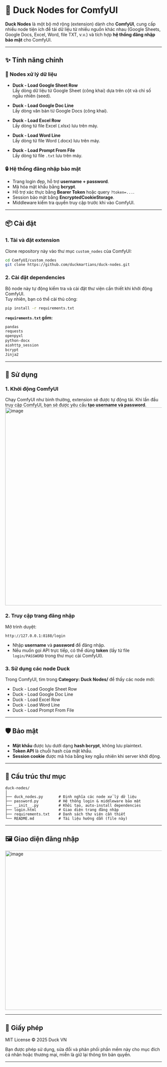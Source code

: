 # 🦆 Duck Nodes for ComfyUI

**Duck Nodes** là một bộ mở rộng (extension) dành cho **ComfyUI**, cung cấp nhiều node tiện ích để tải dữ liệu từ nhiều nguồn khác nhau (Google Sheets, Google Docs, Excel, Word, file TXT, v.v.) và tích hợp **hệ thống đăng nhập bảo mật** cho ComfyUI.

---

## ✨ Tính năng chính

### 📂 Nodes xử lý dữ liệu
- **Duck - Load Google Sheet Row**  
  Lấy dòng dữ liệu từ Google Sheet (công khai) dựa trên cột và chỉ số ngẫu nhiên (seed).
  
- **Duck - Load Google Doc Line**  
  Lấy dòng văn bản từ Google Docs (công khai).

- **Duck - Load Excel Row**  
  Lấy dòng từ file Excel (.xlsx) lưu trên máy.

- **Duck - Load Word Line**  
  Lấy dòng từ file Word (.docx) lưu trên máy.

- **Duck - Load Prompt From File**  
  Lấy dòng từ file `.txt` lưu trên máy.

### 🔒 Hệ thống đăng nhập bảo mật
- Trang login đẹp, hỗ trợ **username + password**.
- Mã hóa mật khẩu bằng **bcrypt**.
- Hỗ trợ xác thực bằng **Bearer Token** hoặc query `?token=...`.
- Session bảo mật bằng **EncryptedCookieStorage**.
- Middleware kiểm tra quyền truy cập trước khi vào ComfyUI.

---

## 📦 Cài đặt

### 1. Tải và đặt extension
Clone repository này vào thư mục `custom_nodes` của ComfyUI:
```bash
cd ComfyUI/custom_nodes
git clone https://github.com/duckmartians/duck-nodes.git
```

### 2. Cài đặt dependencies
Bộ node này tự động kiểm tra và cài đặt thư viện cần thiết khi khởi động ComfyUI.  
Tuy nhiên, bạn có thể cài thủ công:
```bash
pip install -r requirements.txt
```

**`requirements.txt` gồm:**
```txt
pandas
requests
openpyxl
python-docx
aiohttp_session
bcrypt
Jinja2
```

---

## 🚀 Sử dụng

### 1. Khởi động ComfyUI
Chạy ComfyUI như bình thường, extension sẽ được tự động tải.
Khi lần đầu truy cập ComfyUI, bạn sẽ được yêu cầu **tạo username và password**.
<img width="822" height="636" alt="image" src="https://github.com/user-attachments/assets/00f3240f-cfa9-47db-92c2-1c5218395c15" />


### 2. Truy cập trang đăng nhập
Mở trình duyệt:
```
http://127.0.0.1:8188/login
```
- Nhập **username** và **password** để đăng nhập.
- Nếu muốn gọi API trực tiếp, có thể dùng **token** (lấy từ file `login/PASSWORD` trong thư mục cài ComfyUI).

### 3. Sử dụng các node Duck
Trong ComfyUI, tìm trong **Category: Duck Nodes/** để thấy các node mới:
- Duck - Load Google Sheet Row
- Duck - Load Google Doc Line
- Duck - Load Excel Row
- Duck - Load Word Line
- Duck - Load Prompt From File

---

## 🛡️ Bảo mật

- **Mật khẩu** được lưu dưới dạng **hash bcrypt**, không lưu plaintext.  
- **Token API** là chuỗi hash của mật khẩu.  
- **Session cookie** được mã hóa bằng key ngẫu nhiên khi server khởi động.

---

## 📁 Cấu trúc thư mục

```
duck-nodes/
│
├── duck_nodes.py       # Định nghĩa các node xử lý dữ liệu
├── password.py         # Hệ thống login & middleware bảo mật
├── __init__.py         # Khởi tạo, auto-install dependencies
├── login.html          # Giao diện trang đăng nhập
├── requirements.txt    # Danh sách thư viện cần thiết
└── README.md           # Tài liệu hướng dẫn (file này)
```

---

## 🖼️ Giao diện đăng nhập
<img width="882" height="512" alt="image" src="https://github.com/user-attachments/assets/b12cb978-8a5a-4c06-87b7-1211eb1ddeda" />

---

## 📝 Giấy phép

MIT License © 2025 Duck VN

Bạn được phép sử dụng, sửa đổi và phân phối phần mềm này cho mục đích cá nhân hoặc thương mại, miễn là giữ lại thông tin bản quyền.

---
